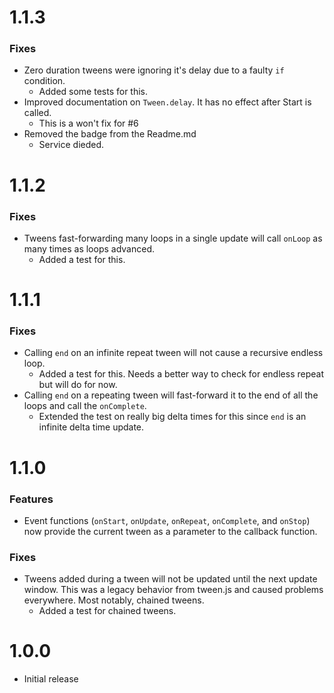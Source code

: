 # 1.1.3
### Fixes
- Zero duration tweens were ignoring it's delay due to a faulty `if` condition.
  - Added some tests for this.
- Improved documentation on `Tween.delay`. It has no effect after Start is called.
  - This is a won't fix for #6
- Removed the badge from the Readme.md
  - Service dieded.

# 1.1.2
### Fixes
- Tweens fast-forwarding many loops in a single update will call `onLoop` as many times as loops advanced.
  - Added a test for this.

# 1.1.1
### Fixes
- Calling `end` on an infinite repeat tween will not cause a recursive endless loop.
  - Added a test for this. Needs a better way to check for endless repeat but will do for now.
- Calling `end` on a repeating tween will fast-forward it to the end of all the loops and call the `onComplete`.
  - Extended the test on really big delta times for this since `end` is an infinite delta time update.

# 1.1.0
### Features
- Event functions (`onStart`, `onUpdate`, `onRepeat`, `onComplete`, and `onStop`) now provide the current tween as a parameter to the callback function.

### Fixes
- Tweens added during a tween will not be updated until the next update window. This was a legacy behavior from tween.js and caused problems everywhere. Most notably, chained tweens.
  - Added a test for chained tweens.

# 1.0.0
- Initial release